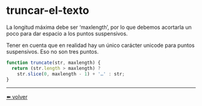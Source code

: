 # truncar-el-texto

La longitud máxima debe ser ‘maxlength’, por lo que debemos acortarla un poco para dar espacio a los puntos suspensivos.

Tener en cuenta que en realidad hay un único carácter unicode para puntos suspensivos. Eso no son tres puntos.

````js
function truncate(str, maxlength) {
  return (str.length > maxlength) ?
    str.slice(0, maxlength - 1) + '…' : str;
}
````

---
[⬅️ volver](https://github.com/VictorHugoAguilar/javascript-interview-questions-explained/blob/main/theory/data-types/string/readme.md#truncar-el-texto)
